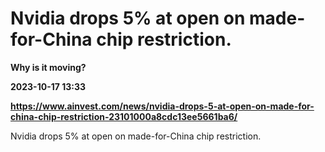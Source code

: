 # Nvidia drops 5% at open on made-for-China chip restriction.
**Why is it moving?**

**2023-10-17 13:33**

**https://www.ainvest.com/news/nvidia-drops-5-at-open-on-made-for-china-chip-restriction-23101000a8cdc13ee5661ba6/**

Nvidia drops 5% at open on made-for-China chip restriction.
